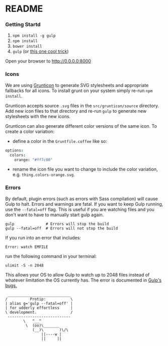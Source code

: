 README
===========

### Getting Startd

1. `npm install -g gulp`
2. `npm install`
3. `bower install`
4. `gulp` (or [this one cool trick](#errors))

Open your browser to http://0.0.0.0:8000

### Icons

We are using [Grunticon](https://github.com/filamentgroup/grunticon) to generate SVG stylesheets and appropriate fallbacks for all icons. To install grunt on your system simply re-run `npm install`.

Grunticon accepts source `.svg` files in the `src/grunticon/source` directory. Add new icon files to that directory and re-run `gulp` to generate new stylesheets with the new icons.

Grunticon can also generate different color versions of the same icon. To create a color variation:

- define a color in the `Gruntfile.coffee` like so:

```coffeescript
options:
  colors:
    orange: "#ff7c00"
```
- rename the icon file you want to change to include the color variation, e.g. `thing.colors-orange.svg`.

### Errors

By default, plugin errors (such as errors with Sass compilation) will cause
Gulp to halt. Errors and warnings are fatal. If you want to keep Gulp running,
use the `--fatal=off` flag. This is useful if you are watching files and you
don't want to have to manually start gulp again.

```
gulp              # Errors will stop the build
gulp --fatal=off  # Errors will not stop the build
```

If you run into an error that includes:

`Error: watch EMFILE`

run the following command in your terminal:

`ulimit -S -n 2048`

This allows your OS to allow Gulp to watch up to 2048 files instead of whatever
limitation the OS currently has. The error is documented in
[Gulp's bugs.](https://github.com/sindresorhus/gulp-imagemin/issues/10)

```
 ____________________________
/          Protip:           \
| alias g='gulp --fatal=off' |
| for udderly effortless     |
\ development.               /
 ----------------------------
        \   ^__^
         \  (oo)\_______
            (__)\       )\/\
                ||----w |
                ||     ||
```

